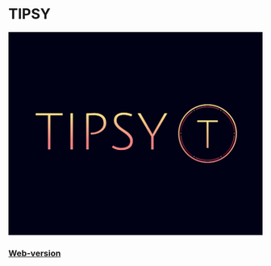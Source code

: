 # TIPSY
![logo](https://github.com/LazuRR/TIPSY/blob/master/docs/mockups/FullColor_1280x1024_72dpi.png)
### [Web-version](http://tipsy.surge.sh/)

